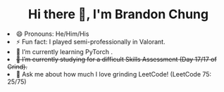 <h1 align="center">
  Hi there 👋, I'm Brandon Chung
</h1>

<!--
**bchung9/bchung9** is a ✨ _special_ ✨ repository because its `README.md` (this file) appears on your GitHub profile.

Here are some ideas to get you started:

- 🔭 I’m currently working on ...
- 🌱 I’m currently learning ...
- 👯 I’m looking to collaborate on ...
- 🤔 I’m looking for help with ...
- 💬 Ask me about ...
- 📫 How to reach me: ...
- 😄 Pronouns: ...
- ⚡ Fun fact: ...
-->
<li>😄 Pronouns: He/Him/His</li>
<li>⚡ Fun fact: I played semi-professionally in Valorant.</li>
<li>🌱 I’m currently learning PyTorch .</li>
<li><s>🌱 I’m currently studying for a difficult Skills Assessment (Day 17/17 of Grind).</s></li>
<li>🤔 Ask me about how much I love grinding LeetCode! (LeetCode 75: 25/75)</li>
<!--<li>📫 Feel free to reach out and connect: https://www.linkedin.com/in/brandon-c-b730a3252/</li>-->
